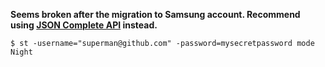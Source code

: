 **Seems broken after the migration to Samsung account.
Recommend using [JSON Complete API](https://github.com/pdlove/homebridge-smartthings/tree/master/smartapps/pdlove/json-complete-api.src) instead.**

    $ st -username="superman@github.com" -password=mysecretpassword mode                                                                                    
    Night
